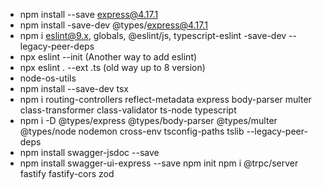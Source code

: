 - npm install --save express@4.17.1
- npm install -save-dev @types/express@4.17.1
- npm i eslint@9.x, globals, @eslint/js, typescript-eslint -save-dev --legacy-peer-deps
- npx eslint --init (Another way to add eslint)
- npx eslint . --ext .ts  (old way up to 8 version)
- node-os-utils
- npm install --save-dev tsx
- npm i  routing-controllers reflect-metadata express body-parser multer class-transformer class-validator ts-node typescript 
- npm i  -D @types/express @types/body-parser @types/multer @types/node nodemon cross-env tsconfig-paths tslib  --legacy-peer-deps
- npm install swagger-jsdoc --save
- npm install swagger-ui-express --save
npm init
npm i @trpc/server fastify fastify-cors zod